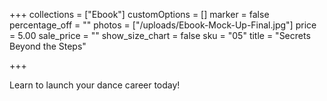 +++
collections = ["Ebook"]
customOptions = []
marker = false
percentage_off = ""
photos = ["/uploads/Ebook-Mock-Up-Final.jpg"]
price = 5.00
sale_price = ""
show_size_chart = false
sku = "05"
title = "Secrets Beyond the Steps"

+++

Learn to launch your dance career today!